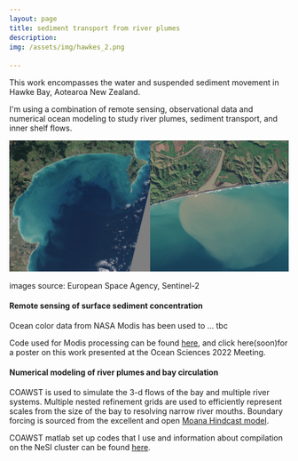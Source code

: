 ```yaml
---
layout: page
title: sediment transport from river plumes
description: 
img: /assets/img/hawkes_2.png

---
```

This work encompasses the water and suspended sediment movement in Hawke Bay, Aotearoa New Zealand. 

[comment]: <> (There are a important range of scales involved from the nearshore to individual river plumes to inner shelf dynamics.)

I'm using a combination of remote sensing, observational data and numerical ocean modeling to study river plumes, sediment transport, and inner shelf flows.

<img src="/assets/img/s2_plume.png" alt="ex" width="900"/>

images source: European Space Agency, Sentinel-2

#### Remote sensing of surface sediment concentration 

Ocean color data from NASA Modis has been used to ... tbc

Code used for Modis processing can be found [here](https://github.com/tedconroy/modis-remote-sensing), and click here(soon)for a poster on this work presented at the Ocean Sciences 2022 Meeting. 

#### Numerical modeling of river plumes and bay circulation
COAWST is used to simulate the 3-d flows of the bay and multiple river systems. Multiple nested refinement grids are used to efficiently represent scales from the size of the bay to resolving narrow river mouths. Boundary forcing is sourced from the excellent and open [Moana Hindcast model](https://www.moanaproject.org/hindcast).

COAWST matlab set up codes that I use and information about compilation on the NeSI cluster can be found [here](https://github.com/tedconroy/ocean-model-codes/tree/master/coawst).

